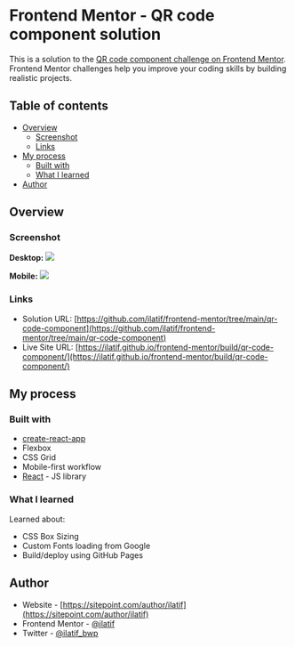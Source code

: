 # Frontend Mentor - QR code component solution

This is a solution to the [QR code component challenge on Frontend Mentor](https://www.frontendmentor.io/challenges/qr-code-component-iux_sIO_H). Frontend Mentor challenges help you improve your coding skills by building realistic projects. 

## Table of contents

- [Overview](#overview)
  - [Screenshot](#screenshot)
  - [Links](#links)
- [My process](#my-process)
  - [Built with](#built-with)
  - [What I learned](#what-i-learned)
- [Author](#author)

## Overview

### Screenshot

**Desktop:**
![](https://github.com/ilatif/frontend-mentor/assets/1183802/e25b472d-6149-4e73-ac39-26a696bb6462)

**Mobile:**
![](https://github.com/ilatif/frontend-mentor/assets/1183802/b1eb7462-7b6c-428f-b4ca-6810af0f10e4)

### Links

- Solution URL: [https://github.com/ilatif/frontend-mentor/tree/main/qr-code-component](https://github.com/ilatif/frontend-mentor/tree/main/qr-code-component)
- Live Site URL: [https://ilatif.github.io/frontend-mentor/build/qr-code-component/](https://ilatif.github.io/frontend-mentor/build/qr-code-component/)

## My process

### Built with

- [create-react-app](https://create-react-app.dev/)
- Flexbox
- CSS Grid
- Mobile-first workflow
- [React](https://reactjs.org/) - JS library

### What I learned

Learned about:

- CSS Box Sizing
- Custom Fonts loading from Google
- Build/deploy using GitHub Pages

## Author

- Website - [https://sitepoint.com/author/ilatif](https://sitepoint.com/author/ilatif)
- Frontend Mentor - [@ilatif](https://www.frontendmentor.io/profile/ilatif)
- Twitter - [@ilatif_bwp](https://www.twitter.com/ilatif_bwp)
